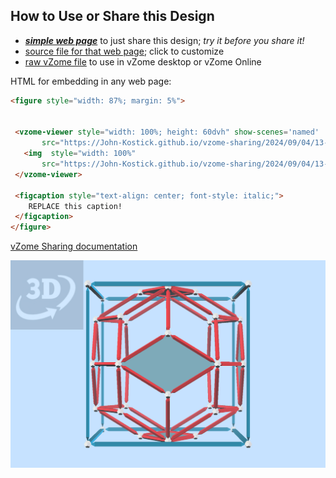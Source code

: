
## How to Use or Share this Design

 - [***simple web page***](<https://John-Kostick.github.io/vzome-sharing/2024/09/04/13-32-07-Triacon-array/>) to just share this design; *try it before you share it!*
 - [source file for that web page](<https://github.com/John-Kostick/vzome-sharing/edit/main/2024/09/04/13-32-07-Triacon-array/index.md>); click to customize
 - [raw vZome file](<https://raw.githubusercontent.com/John-Kostick/vzome-sharing/main/2024/09/04/13-32-07-Triacon-array/Triacon-array.vZome>) to use in vZome desktop or vZome Online
 
 HTML for embedding in any web page:
 ```html
<figure style="width: 87%; margin: 5%">
  
  
  <vzome-viewer style="width: 100%; height: 60dvh" show-scenes='named'
        src="https://John-Kostick.github.io/vzome-sharing/2024/09/04/13-32-07-Triacon-array/Triacon-array.vZome" >
    <img  style="width: 100%"
        src="https://John-Kostick.github.io/vzome-sharing/2024/09/04/13-32-07-Triacon-array/Triacon-array.png" >
  </vzome-viewer>

  <figcaption style="text-align: center; font-style: italic;">
     REPLACE this caption!
  </figcaption>
</figure>

 ```

[vZome Sharing documentation](https://vzome.github.io/vzome/sharing.html#how-it-works)

![Image](<Triacon-array.png>)

